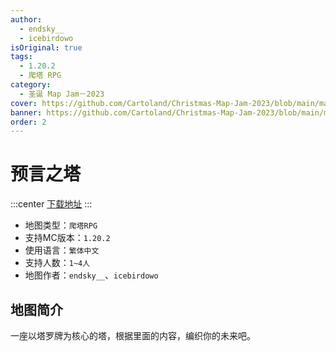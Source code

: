 ```yaml
---
author:
  - endsky__
  - icebirdowo
isOriginal: true
tags:
  - 1.20.2
  - 爬塔 RPG
category:
  - 圣诞 Map Jam－2023
cover: https://github.com/Cartoland/Christmas-Map-Jam-2023/blob/main/maps/%E9%A0%90%E8%A8%80%E4%B9%8B%E5%A1%94/files/title.png?raw=true
banner: https://github.com/Cartoland/Christmas-Map-Jam-2023/blob/main/maps/%E9%A0%90%E8%A8%80%E4%B9%8B%E5%A1%94/files/title.png?raw=true
order: 2
---
```


# 预言之塔

:::center
[下载地址](https://drive.google.com/file/d/1Cx44B6U1gZKukGaYtnxnGxmYPMzzvDGI-I2ug)
:::

- 地图类型：`爬塔RPG`
- 支持MC版本：`1.20.2`
- 使用语言：`繁体中文`
- 支持人数：`1~4人`
- 地图作者：`endsky__`、`icebirdowo`

## 地图简介

一座以塔罗牌为核心的塔，根据里面的内容，编织你的未来吧。
